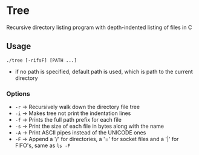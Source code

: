 # Tree
Recursive directory listing program with depth-indented listing of files in C

## Usage
`./tree [-rifsF] [PATH ...]`
- if no path is specified, default path is used, which is path to the current directory

### Options
- `-r` -> Recursively walk down the directory file tree
- `-i` -> Makes tree not print the indentation lines
- `-f` -> Prints the full path prefix for each file
- `-s` -> Print the size of each file in bytes along with the name
- `-A` -> Print ASCII pipes instead of the UNICODE ones
- `-F` -> Append a '/' for directories, a '=' for socket files and a '|' for FIFO's, same as `ls -F`
